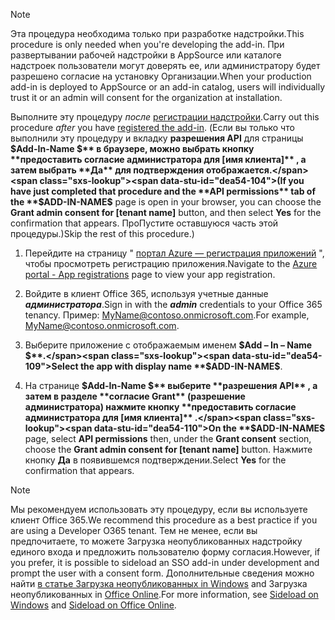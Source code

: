 
> [!NOTE]
> <span data-ttu-id="dea54-101">Эта процедура необходима только при разработке надстройки.</span><span class="sxs-lookup"><span data-stu-id="dea54-101">This procedure is only needed when you're developing the add-in.</span></span> <span data-ttu-id="dea54-102">При развертывании рабочей надстройки в AppSource или каталоге надстроек пользователи могут доверять ее, или администратору будет разрешено согласие на установку Организации.</span><span class="sxs-lookup"><span data-stu-id="dea54-102">When your production add-in is deployed to AppSource or an add-in catalog, users will individually trust it or an admin will consent for the organization at installation.</span></span>

<span data-ttu-id="dea54-103">Выполните эту процедуру *после* [регистрации надстройки](../develop/register-sso-add-in-aad-v2.md).</span><span class="sxs-lookup"><span data-stu-id="dea54-103">Carry out this procedure *after* you have [registered the add-in](../develop/register-sso-add-in-aad-v2.md).</span></span> <span data-ttu-id="dea54-104">(Если вы только что выполнили эту процедуру и вкладку **разрешения API** для страницы **$Add-In-Name $** в браузере, можно выбрать кнопку **предоставить согласие администратора для [имя клиента]** , а затем выбрать **Да** для подтверждения отображается.</span><span class="sxs-lookup"><span data-stu-id="dea54-104">(If you have just completed that procedure and the **API permissions** tab of the **$ADD-IN-NAME$** page is open in your browser, you can choose the **Grant admin consent for [tenant name]** button, and then select **Yes** for the confirmation that appears.</span></span> <span data-ttu-id="dea54-105">ПроПустите оставшуюся часть этой процедуры.)</span><span class="sxs-lookup"><span data-stu-id="dea54-105">Skip the rest of this procedure.)</span></span>

1. <span data-ttu-id="dea54-106">Перейдите на страницу " [портал Azure — регистрация приложений](https://go.microsoft.com/fwlink/?linkid=2083908) ", чтобы просмотреть регистрацию приложения.</span><span class="sxs-lookup"><span data-stu-id="dea54-106">Navigate to the [Azure portal - App registrations](https://go.microsoft.com/fwlink/?linkid=2083908) page to view your app registration.</span></span>

1. <span data-ttu-id="dea54-107">Войдите в клиент Office 365, используя учетные данные ***администратора***.</span><span class="sxs-lookup"><span data-stu-id="dea54-107">Sign in with the ***admin*** credentials to your Office 365 tenancy.</span></span> <span data-ttu-id="dea54-108">Пример: MyName@contoso.onmicrosoft.com.</span><span class="sxs-lookup"><span data-stu-id="dea54-108">For example, MyName@contoso.onmicrosoft.com.</span></span>

1. <span data-ttu-id="dea54-109">Выберите приложение с отображаемым именем **$Add – In – Name $**.</span><span class="sxs-lookup"><span data-stu-id="dea54-109">Select the app with display name **$ADD-IN-NAME$**.</span></span>

1. <span data-ttu-id="dea54-110">На странице **$Add-In-Name $** выберите **разрешения API** , а затем в разделе **согласие Grant** (разрешение администратора) нажмите кнопку **предоставить согласие администратора для [имя клиента]** .</span><span class="sxs-lookup"><span data-stu-id="dea54-110">On the **$ADD-IN-NAME$** page, select **API permissions** then, under the **Grant consent** section, choose the **Grant admin consent for [tenant name]** button.</span></span> <span data-ttu-id="dea54-111">Нажмите кнопку **Да** в появившемся подтверждении.</span><span class="sxs-lookup"><span data-stu-id="dea54-111">Select **Yes** for the confirmation that appears.</span></span>

> [!NOTE]
> <span data-ttu-id="dea54-112">Мы рекомендуем использовать эту процедуру, если вы используете клиент Office 365.</span><span class="sxs-lookup"><span data-stu-id="dea54-112">We recommend this procedure as a best practice if you are using a Developer O365 tenant.</span></span> <span data-ttu-id="dea54-113">Тем не менее, если вы предпочитаете, то можете Загрузка неопубликованных надстройку единого входа и предложить пользователю форму согласия.</span><span class="sxs-lookup"><span data-stu-id="dea54-113">However, if you prefer, it is possible to sideload an SSO add-in under development and prompt the user with a consent form.</span></span> <span data-ttu-id="dea54-114">Дополнительные сведения можно найти [в статье Загрузка неопубликованных in Windows](/office/dev/add-ins/testing/create-a-network-shared-folder-catalog-for-task-pane-and-content-add-ins) and Загрузка неопубликованных in [Office Online](/office/dev/add-ins/testing/sideload-office-add-ins-for-testing).</span><span class="sxs-lookup"><span data-stu-id="dea54-114">For more information, see [Sideload on Windows](/office/dev/add-ins/testing/create-a-network-shared-folder-catalog-for-task-pane-and-content-add-ins) and [Sideload on Office Online](/office/dev/add-ins/testing/sideload-office-add-ins-for-testing).</span></span>
